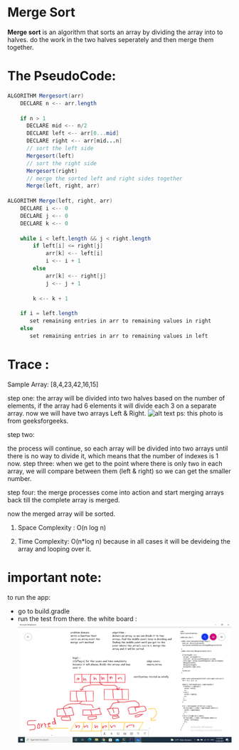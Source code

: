 # Merge Sort

**Merge sort** is an algorithm that sorts an array by dividing the array into to halves. do the work in the two halves seperately and then merge them together.

# The PseudoCode:

``` java
ALGORITHM Mergesort(arr)
    DECLARE n <-- arr.length

    if n > 1
      DECLARE mid <-- n/2
      DECLARE left <-- arr[0...mid]
      DECLARE right <-- arr[mid...n]
      // sort the left side
      Mergesort(left)
      // sort the right side
      Mergesort(right)
      // merge the sorted left and right sides together
      Merge(left, right, arr)

ALGORITHM Merge(left, right, arr)
    DECLARE i <-- 0
    DECLARE j <-- 0
    DECLARE k <-- 0

    while i < left.length && j < right.length
        if left[i] <= right[j]
            arr[k] <-- left[i]
            i <-- i + 1
        else
            arr[k] <-- right[j]
            j <-- j + 1

        k <-- k + 1

    if i = left.length
       set remaining entries in arr to remaining values in right
    else
       set remaining entries in arr to remaining values in left
```

# Trace :
Sample Array: [8,4,23,42,16,15]

step one:
the array will be divided into two halves based on the number of elements, if the array had 6 elements it will divide each 3 on a separate array.
now we will have two arrays Left & Right.
![alt text](https://media.geeksforgeeks.org/wp-content/cdn-uploads/Merge-Sort-Tutorial.png)
ps:  this photo is from geeksforgeeks.

step two:

the process will continue, so each array will be divided into two arrays until there is no way to divide it, which means that the number of indexes is 1 now.
step three:
when we get to the point where there is only two in each array, we will compare between them (left & right) so we can get the smaller number.

step four:
the merge processes come into action and start merging arrays back till the complete array is merged.

now the merged array will be sorted.


1. Space Complexity :
O(n log n)

2. Time Complexity:
O(n*log n)
because in all cases it will be devideing the array and looping over it.
# important note:
to run the app:
- go to build.gradle
- run the test from there.
the white board :
  ![alt text](mergesort.png)
